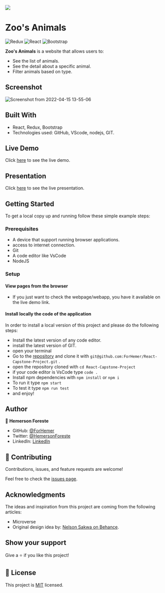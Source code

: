 ![](https://img.shields.io/badge/Microverse-blueviolet)

# Zoo's Animals
![Redux](https://img.shields.io/badge/redux-%23593d88.svg?style=for-the-badge&logo=redux&logoColor=white)
![React](https://img.shields.io/badge/-React-61DAFB?logo=react&logoColor=white&style=for-the-badge)
![Bootstrap](https://img.shields.io/badge/bootstrap-%23563D7C.svg?style=for-the-badge&logo=bootstrap&logoColor=white)

**Zoo's Animals** is a website that allows users to:
- See the list of animals.
- See the detail about a specific animal.
- Filter animals based on type.

## Screenshot
![Screenshot from 2022-04-15 13-55-06](https://user-images.githubusercontent.com/88809610/163604813-be5041ca-8c01-41e5-bc81-7e92b64913bc.png)


 ## Built With

- React, Redux, Bootstrap
- Technologies used: GitHub, VScode, nodejs, GIT.

## Live Demo
Click [here](https://forhemer-zoo-animals.netlify.app/) to see the live demo.

## Presentation
Click [here](https://www.loom.com/share/668e0c1298554118b42fe1059de2449b) to see the live presentation.


## Getting Started
To get a local copy up and running follow these simple example steps:

### Prerequisites

- A device that support running browser applications.
- access to internet connection.
- Git
- A code editor like VsCode
- NodeJS
### Setup

#### View pages from the browser

- If you just want to check the webpage/webapp, you have it available on the live demo link.


#### Install locally the code of the application

In order to install a local version of this project and please do the following steps:
- Install the latest version of any code editor.
- install the latest version of GIT.
- open your terminal
- Go to the [repository](git@github.com:ForHemer/React-Capstone-Project)  and clone it with `git@github.com:ForHemer/React-Capstone-Project.git` .
- open the repository cloned with `cd React-Capstone-Project`
- if your code editor is VsCode type `code .`
- Install npm dependencies with `npm install` or `npm i`
- To run it type `npm start`
- To test it type `npm run test`
- and enjoy!


## Author

👤 **Hemerson Foreste**

- GitHub: [@ForHemer](https://github.com/ForHemer)
- Twitter: [@HemersonForeste](https://twitter.com/HemersonForeste)
- LinkedIn: [LinkedIn](https://linkedin.com/in/hemerson-foreste)

## 🤝 Contributing

Contributions, issues, and feature requests are welcome!

Feel free to check the [issues page](https://github.com/ForHemer/React-Capstone-Project/issues).

## Acknowledgments

The ideas and inspiration from this project are coming from the following articles:

- Microverse
- Original design idea by: [Nelson Sakwa on Behance](https://www.behance.net/sakwadesignstudio).


## Show your support

Give a ⭐️ if you like this project!

## 📝 License

This project is [MIT](./MIT.md) licensed.

